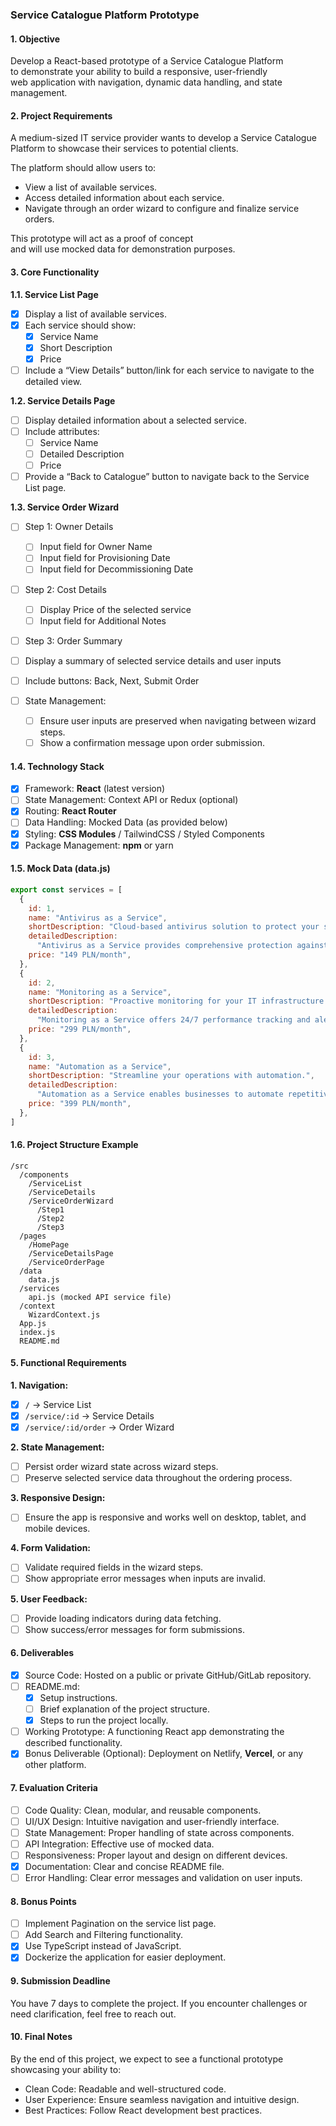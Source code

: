 ### Service Catalogue Platform Prototype

#### 1. Objective

Develop a React-based prototype of a Service Catalogue Platform  
to demonstrate your ability to build a responsive, user-friendly  
web application with navigation, dynamic data handling, and state  
management.

#### 2. Project Requirements

A medium-sized IT service provider wants to develop a Service Catalogue  
Platform to showcase their services to potential clients.

The platform should allow users to:

- View a list of available services.
- Access detailed information about each service.
- Navigate through an order wizard to configure and finalize service orders.

This prototype will act as a proof of concept  
and will use mocked data for demonstration purposes.

#### 3. Core Functionality

**1.1. Service List Page**

- [X] Display a list of available services.
- [X] Each service should show:
  - [X] Service Name
  - [X] Short Description
  - [X] Price
- [ ] Include a “View Details” button/link for each service to navigate to the detailed view.

**1.2. Service Details Page**

- [ ] Display detailed information about a selected service.
- [ ] Include attributes:
  - [ ] Service Name
  - [ ] Detailed Description
  - [ ] Price
- [ ] Provide a “Back to Catalogue” button to navigate back to the Service List page.

**1.3. Service Order Wizard**

- [ ] Step 1: Owner Details
  - [ ] Input field for Owner Name
  - [ ] Input field for Provisioning Date
  - [ ] Input field for Decommissioning Date
- [ ] Step 2: Cost Details
  - [ ] Display Price of the selected service
  - [ ] Input field for Additional Notes
- [ ] Step 3: Order Summary

- [ ] Display a summary of selected service details and user inputs
- [ ] Include buttons: Back, Next, Submit Order

- [ ] State Management:
  - [ ] Ensure user inputs are preserved when navigating between wizard steps.
  - [ ] Show a confirmation message upon order submission.

#### 1.4. Technology Stack

- [X] Framework: **React** (latest version)
- [ ] State Management: Context API or Redux (optional)
- [X] Routing: **React Router**
- [ ] Data Handling: Mocked Data (as provided below)
- [X] Styling: **CSS Modules** / TailwindCSS / Styled Components
- [X] Package Management: **npm** or yarn

#### 1.5. Mock Data (data.js)

```javascript
export const services = [
  {
    id: 1,
    name: "Antivirus as a Service",
    shortDescription: "Cloud-based antivirus solution to protect your systems.",
    detailedDescription:
      "Antivirus as a Service provides comprehensive protection against malware, ransomware, and phishing attacks. With real-time threat detection, automatic updates, and centralized management, your business remains secure and compliant.",
    price: "149 PLN/month",
  },
  {
    id: 2,
    name: "Monitoring as a Service",
    shortDescription: "Proactive monitoring for your IT infrastructure.",
    detailedDescription:
      "Monitoring as a Service offers 24/7 performance tracking and alerts for your servers, applications, and network devices. Reduce downtime and ensure optimal performance with customizable dashboards and detailed reporting.",
    price: "299 PLN/month",
  },
  {
    id: 3,
    name: "Automation as a Service",
    shortDescription: "Streamline your operations with automation.",
    detailedDescription:
      "Automation as a Service enables businesses to automate repetitive tasks and workflows. From process optimization to integration with third-party tools, improve efficiency and reduce manual errors with our flexible automation solutions.",
    price: "399 PLN/month",
  },
]
```

#### 1.6. Project Structure Example

```
/src
  /components
    /ServiceList
    /ServiceDetails
    /ServiceOrderWizard
      /Step1
      /Step2
      /Step3
  /pages
    /HomePage
    /ServiceDetailsPage
    /ServiceOrderPage
  /data
    data.js
  /services
    api.js (mocked API service file)
  /context
    WizardContext.js
  App.js
  index.js
  README.md
```

#### 5. Functional Requirements

**1. Navigation:**

- [X] `/` → Service List
- [X] `/service/:id` → Service Details
- [X] `/service/:id/order` → Order Wizard

**2. State Management:**

- [ ] Persist order wizard state across wizard steps.
- [ ] Preserve selected service data throughout the ordering process.

**3. Responsive Design:**

- [ ] Ensure the app is responsive and works well on desktop, tablet, and mobile devices.

**4. Form Validation:**

- [ ] Validate required fields in the wizard steps.
- [ ] Show appropriate error messages when inputs are invalid.

**5. User Feedback:**

- [ ] Provide loading indicators during data fetching.
- [ ] Show success/error messages for form submissions.

#### 6. Deliverables

- [X] Source Code: Hosted on a public or private GitHub/GitLab repository.
- [ ] README.md:
  - [X] Setup instructions.
  - [ ] Brief explanation of the project structure.
  - [X] Steps to run the project locally.
- [ ] Working Prototype: A functioning React app demonstrating the described functionality.
- [X] Bonus Deliverable (Optional): Deployment on Netlify, **Vercel**, or any other platform.

#### 7. Evaluation Criteria

- [ ] Code Quality: Clean, modular, and reusable components.
- [ ] UI/UX Design: Intuitive navigation and user-friendly interface.
- [ ] State Management: Proper handling of state across components.
- [ ] API Integration: Effective use of mocked data.
- [ ] Responsiveness: Proper layout and design on different devices.
- [X] Documentation: Clear and concise README file.
- [ ] Error Handling: Clear error messages and validation on user inputs.

#### 8. Bonus Points

- [ ] Implement Pagination on the service list page.
- [ ] Add Search and Filtering functionality.
- [X] Use TypeScript instead of JavaScript.
- [X] Dockerize the application for easier deployment.

#### 9. Submission Deadline

You have 7 days to complete the project. If you encounter challenges or need clarification, feel free to reach out.

#### 10. Final Notes

By the end of this project, we expect to see a functional prototype showcasing your ability to:

- Clean Code: Readable and well-structured code.
- User Experience: Ensure seamless navigation and intuitive design.
- Best Practices: Follow React development best practices.
